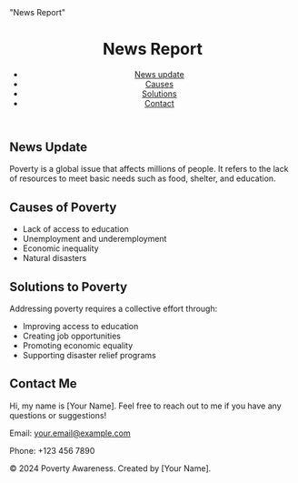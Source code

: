 <html lang="en">
<head>
  <meta charset="UTF-8">
  <meta name="viewport" content="width=device-width, initial-scale=1.0">
  "News Report"
  <link rel="stylesheet" href="styles.css">
</head>
<body>
  <header>
    <div class="container">
      <h1>News Report</h1>
      <nav>
        <ul>
          <li><a href="#News update">News update</a></li>
          <li><a href="#causes">Causes</a></li>
          <li><a href="#solutions">Solutions</a></li>
          <li><a href="#contact">Contact</a></li>
        </ul>
      </nav>
    </div>
  </header>

  <section id="about" class="section">
    <div class="container">
      <h2>News Update</h2>
      <p>Poverty is a global issue that affects millions of people. It refers to the lack of resources to meet basic needs such as food, shelter, and education.</p>
    </div>
  </section>

  <section id="causes" class="section">
    <div class="container">
      <h2>Causes of Poverty</h2>
      <ul>
        <li>Lack of access to education</li>
        <li>Unemployment and underemployment</li>
        <li>Economic inequality</li>
        <li>Natural disasters</li>
      </ul>
    </div>
  </section>

  <section id="solutions" class="section">
    <div class="container">
      <h2>Solutions to Poverty</h2>
      <p>Addressing poverty requires a collective effort through:</p>
      <ul>
        <li>Improving access to education</li>
        <li>Creating job opportunities</li>
        <li>Promoting economic equality</li>
        <li>Supporting disaster relief programs</li>
      </ul>
    </div>
  </section>

  <section id="contact" class="section">
    <div class="container">
      <h2>Contact Me</h2>
      <p>Hi, my name is [Your Name]. Feel free to reach out to me if you have any questions or suggestions!</p>
      <p>Email: <a href="mailto:your.email@example.com">your.email@example.com</a></p>
      <p>Phone: +123 456 7890</p>
    </div>
  </section>

  <footer>
    <div class="container">
      <p>&copy; 2024 Poverty Awareness. Created by [Your Name].</p>
    </div>
  </footer>
</body>
</html>
